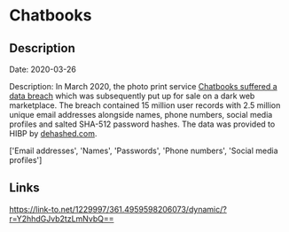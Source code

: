 # Chatbooks

## Description

Date: 2020-03-26

Description:
In March 2020, the photo print service <a href="https://www.bleepingcomputer.com/news/security/chatbooks-discloses-data-breach-after-data-sold-on-dark-web/" target="_blank" rel="noopener">Chatbooks suffered a data breach</a> which was subsequently put up for sale on a dark web marketplace. The breach contained 15 million user records with 2.5 million unique email addresses alongside names, phone numbers, social media profiles and salted SHA-512 password hashes. The data was provided to HIBP by <a href="https://dehashed.com/" target="_blank" rel="noopener">dehashed.com</a>.


['Email addresses', 'Names', 'Passwords', 'Phone numbers', 'Social media profiles']

## Links

https://link-to.net/1229997/361.4959598206073/dynamic/?r=Y2hhdGJvb2tzLmNvbQ==